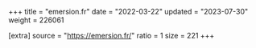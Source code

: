 +++
title = "emersion.fr"
date = "2022-03-22"
updated = "2023-07-30"
weight = 226061

[extra]
source = "https://emersion.fr/"
ratio = 1
size = 221
+++
